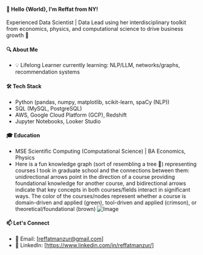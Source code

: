 #### 👋 Hello {World}, I'm Reffat from NY!
Experienced Data Scientist | Data Lead using her interdisciplinary toolkit from economics, physics, and computational science to drive business growth 🌱

#### 🔍 About Me
- 💡 Lifelong Learner currently learning: NLP/LLM, networks/graphs, recommendation systems

#### 🛠️ Tech Stack
- Python (pandas, numpy, matplotlib, scikit-learn, spaCy (NLP)) 
- SQL (MySQL, PostgreSQL)
- AWS, Google Cloud Platform (GCP), Redshift
- Jupyter Notebooks, Looker Studio

#### 🎓 Education
- MSE Scientific Computing (Computational Science) | BA Economics, Physics
- Here is a fun knowledge graph (sort of resembling a tree 🌴) representing courses I took in graduate school and the connections between them: unidirectional arrows point in the direction of a course providing foundational knowledge for another course, and bidirectional arrows indicate that key concepts in both courses/fields interact in significant ways. The color of the courses/nodes represent whether a course is domain-driven and applied (green), tool-driven and applied (crimson), or theoretical/foundational (brown)
![Image](https://github.com/user-attachments/assets/bd9eb898-17ad-4ed4-acdb-9a439189f2f9)
#### 📫 Let's Connect
- 📧 Email: [reffatmanzur@gmail.com]
- 💼 LinkedIn: [https://www.linkedin.com/in/reffatmanzur/]


